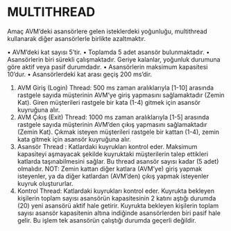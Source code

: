 #  MULTITHREAD
 Amaç AVM’deki asansörlere gelen isteklerdeki yoğunluğu, multithread kullanarak diğer asansörlerle birlikte azaltmaktır.

• AVM’deki kat sayısı 5’tir.
• Toplamda 5 adet asansör bulunmaktadır.
• Asansörlerin biri sürekli çalışmaktadır. Geriye kalanlar, yoğunluk durumuna göre
aktif veya pasif durumdadır.
• Asansörlerin maksimum kapasitesi 10’dur.
• Asansörlerdeki kat arası geçiş 200 ms’dir.

1) AVM Giriş (Login) Thread: 500 ms zaman aralıklarıyla [1-10] arasında rastgele
sayıda müşterinin AVM’ye giriş yapmasını sağlamaktadır (Zemin Kat). Giren
müşterileri rastgele bir kata (1-4) gitmek için asansör kuyruğuna alır.
2) AVM Çıkış (Exit) Thread: 1000 ms zaman aralıklarıyla [1-5] arasında rastgele
sayıda müşterinin AVM’den çıkış yapmasını sağlamaktadır (Zemin Kat). Çıkmak
isteyen müşterileri rastgele bir kattan (1-4), zemin kata gitmek için asansör kuyruğuna
alır.
3) Asansör Thread : Katlardaki kuyrukları kontrol eder. Maksimum kapasiteyi
aşmayacak şekilde kuyruktaki müşterilerin talep ettikleri katlarda taşınabilmesini
sağlar. Bu thread asansör sayısı kadar (5 adet) olmalıdır.
NOT: Zemin kattan diğer katlara (AVM’ye) giriş yapmak isteyenler, ya da diğer
katlardan (AVM’den) çıkış yapmak isteyenler kuyruk oluştururlar.
4) Kontrol Thread: Katlardaki kuyrukları kontrol eder. Kuyrukta bekleyen kişilerin
toplam sayısı asansörün kapasitesinin 2 katını aştığı durumda (20) yeni asansörü aktif
hale getirir. Kuyrukta bekleyen kişilerin toplam sayısı asansör kapasitenin altına 
indiğinde asansörlerden biri pasif hale gelir. Bu işlem tek asansörün çalıştığı durumda
geçerli değildir. 
